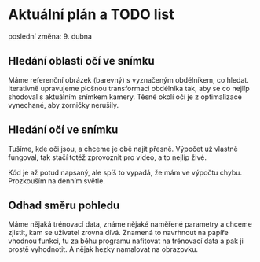# Aktuální plán a TODO list

poslední změna: 9. dubna

## Hledání oblasti očí ve snímku
Máme referenční obrázek (barevný) s vyznačeným obdélníkem, co hledat. Iterativně upravujeme plošnou transformaci obdélníka tak, aby se co nejlíp shodoval s aktuálním snímkem kamery. Těsné okolí očí je z optimalizace vynechané, aby zorničky nerušily.

## Hledání očí ve snímku
Tušíme, kde oči jsou, a chceme je obě najít přesně. Výpočet už vlastně fungoval, tak stačí totéž zprovoznit pro video, a to nejlíp živé.

Kód je až potud napsaný, ale spíš to vypadá, že mám ve výpočtu chybu. Prozkouším na denním světle.

## Odhad směru pohledu
Máme nějaká trénovací data, známe nějaké naměřené parametry a chceme zjistit, kam se uživatel zrovna dívá. Znamená to navrhnout na papíře vhodnou funkci, tu za běhu programu nafitovat na trénovací data a pak ji prostě vyhodnotit. A nějak hezky namalovat na obrazovku.
